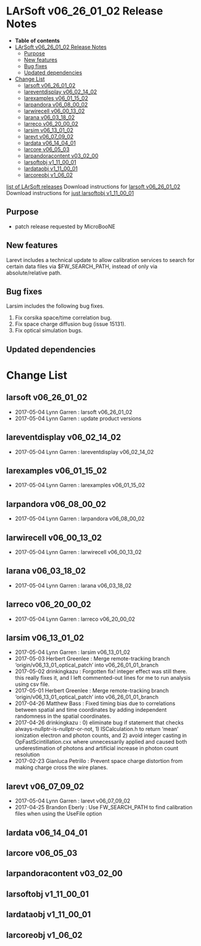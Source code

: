 LArSoft v06\_26\_01\_02 Release Notes
=============================================================================

-   **Table of contents**
-   [LArSoft v06\_26\_01\_02 Release Notes](#LArSoft-v06_26_01_02-Release-Notes)
    -   [Purpose](#Purpose)
    -   [New features](#New-features)
    -   [Bug fixes](#Bug-fixes)
    -   [Updated dependencies](#Updated-dependencies)
-   [Change List](#Change-List)
    -   [larsoft v06\_26\_01\_02](#larsoft-v06_26_01_02)
    -   [lareventdisplay v06\_02\_14\_02](#lareventdisplay-v06_02_14_02)
    -   [larexamples v06\_01\_15\_02](#larexamples-v06_01_15_02)
    -   [larpandora v06\_08\_00\_02](#larpandora-v06_08_00_02)
    -   [larwirecell v06\_00\_13\_02](#larwirecell-v06_00_13_02)
    -   [larana v06\_03\_18\_02](#larana-v06_03_18_02)
    -   [larreco v06\_20\_00\_02](#larreco-v06_20_00_02)
    -   [larsim v06\_13\_01\_02](#larsim-v06_13_01_02)
    -   [larevt v06\_07\_09\_02](#larevt-v06_07_09_02)
    -   [lardata v06\_14\_04\_01](#lardata-v06_14_04_01)
    -   [larcore v06\_05\_03](#larcore-v06_05_03)
    -   [larpandoracontent v03\_02\_00](#larpandoracontent-v03_02_00)
    -   [larsoftobj v1\_11\_00\_01](#larsoftobj-v1_11_00_01)
    -   [lardataobj v1\_11\_00\_01](#lardataobj-v1_11_00_01)
    -   [larcoreobj v1\_06\_02](#larcoreobj-v1_06_02)

[list of LArSoft releases](LArSoft_release_list)
Download instructions for [larsoft v06\_26\_01\_02](http://scisoft.fnal.gov/scisoft/bundles/larsoft/v06_26_01_02/larsoft-v06_26_01_02.html)
Download instructions for [just larsoftobj v1\_11\_00\_01](http://scisoft.fnal.gov/scisoft/bundles/larsoftobj/v1_11_00_01/larsoftobj-v1_11_00_01.html)

Purpose
--------------------

-   patch release requested by MicroBooNE

New features
------------------------------

Larevt includes a technical update to allow calibration services to search
for certain data files via \$FW\_SEARCH\_PATH, instead of only via
absolute/relative path.

Bug fixes
------------------------

Larsim includes the following bug fixes.
1. Fix corsika space/time correlation bug.
2. Fix space charge diffusion bug (issue 15131).
3. Fix optical simulation bugs.

Updated dependencies
----------------------------------------------

Change List
============================

larsoft v06\_26\_01\_02
-------------------------------------------------

-   2017-05-04 Lynn Garren : larsoft v06\_26\_01\_02
-   2017-05-04 Lynn Garren : update product versions

lareventdisplay v06\_02\_14\_02
-----------------------------------------------------------------

-   2017-05-04 Lynn Garren : lareventdisplay v06\_02\_14\_02

larexamples v06\_01\_15\_02
---------------------------------------------------------

-   2017-05-04 Lynn Garren : larexamples v06\_01\_15\_02

larpandora v06\_08\_00\_02
-------------------------------------------------------

-   2017-05-04 Lynn Garren : larpandora v06\_08\_00\_02

larwirecell v06\_00\_13\_02
---------------------------------------------------------

-   2017-05-04 Lynn Garren : larwirecell v06\_00\_13\_02

larana v06\_03\_18\_02
-----------------------------------------------

-   2017-05-04 Lynn Garren : larana v06\_03\_18\_02

larreco v06\_20\_00\_02
-------------------------------------------------

-   2017-05-04 Lynn Garren : larreco v06\_20\_00\_02

larsim v06\_13\_01\_02
-----------------------------------------------

-   2017-05-04 Lynn Garren : larsim v06\_13\_01\_02
-   2017-05-03 Herbert Greenlee : Merge remote-tracking branch ‘origin/v06\_13\_01\_optical\_patch’ into v06\_26\_01\_01\_branch
-   2017-05-02 drinkingkazu : Forgotten fix! integer effect was still there. this really fixes it, and I left commented-out lines for me to run analysis using csv file.
-   2017-05-01 Herbert Greenlee : Merge remote-tracking branch ‘origin/v06\_13\_01\_optical\_patch’ into v06\_26\_01\_01\_branch
-   2017-04-26 Matthew Bass : Fixed timing bias due to correlations between spatial and time coordinates by adding independent randomness in the spatial coordinates.
-   2017-04-26 drinkingkazu : 0) eliminate bug if statement that checks always-nullptr-is-nullptr-or-not, 1) ISCalculation.h to return ‘mean’ ionization electron and photon counts, and 2) avoid integer casting in OpFastScintillation.cxx where unnecessarily applied and caused both underestimation of photons and artificial increase in photon count resolution
-   2017-02-23 Gianluca Petrillo : Prevent space charge distortion from making charge cross the wire planes.

larevt v06\_07\_09\_02
-----------------------------------------------

-   2017-05-04 Lynn Garren : larevt v06\_07\_09\_02
-   2017-04-25 Brandon Eberly : Use FW\_SEARCH\_PATH to find calibration files when using the UseFile option

lardata v06\_14\_04\_01
-------------------------------------------------

larcore v06\_05\_03
------------------------------------------

larpandoracontent v03\_02\_00
--------------------------------------------------------------

larsoftobj v1\_11\_00\_01
-----------------------------------------------------

lardataobj v1\_11\_00\_01
-----------------------------------------------------

larcoreobj v1\_06\_02
----------------------------------------------
